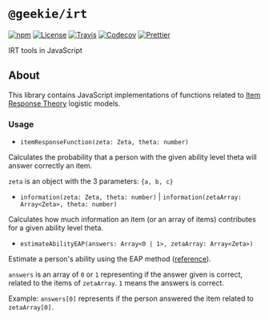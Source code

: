 # `@geekie/irt`

[![npm](https://badgen.net/npm/v/@geekie/irt)](https://npmjs.org/@geekie/irt)
[![License](https://badgen.net/badge/license/MIT/blue)](LICENSE)
[![Travis](https://badgen.net/travis/geekie/irt-js)](https://travis-ci.com/geekie/irt-js)
[![Codecov](https://badgen.net/codecov/c/github/geekie/irt-js)](https://codecov.io/gh/geekie/irt-js)
[![Prettier](https://badgen.net/badge/code%20style/prettier/ff69b4)](https://github.com/prettier/prettier)

IRT tools in JavaScript

## About

This library contains JavaScript implementations of functions related to [Item Response Theory](https://en.wikipedia.org/wiki/Item_response_theory) logistic models.

### Usage

- `itemResponseFunction(zeta: Zeta, theta: number)`

Calculates the probability that a person with the given ability level theta will answer correctly an item.

`zeta` is an object with the 3 parameters: `{a, b, c}`

- `information(zeta: Zeta, theta: number)` | `information(zetaArray: Array<Zeta>, theta: number)`

Calculates how much information an item (or an array of items) contributes for a given ability level theta.

- `estimateAbilityEAP(answers: Array<0 | 1>, zetaArray: Array<Zeta>)`

Estimate a person's ability using the EAP method ([reference](https://link.springer.com/article/10.1007/BF02293801)).

`answers` is an array of `0` or `1` representing if the answer given is correct, related to the items of `zetaArray`. `1` means the answers is correct.

Example: `answers[0]` represents if the person answered the item related to `zetaArray[0]`.
